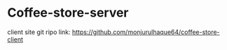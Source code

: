 # Coffee-store-server
client site git ripo link: https://github.com/monjurulhaque64/coffee-store-client
